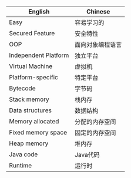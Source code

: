 | English         | Chinese                                                     |
|-----------------|--------------------------------------------------------------|
| Easy            | 容易学习的                                                   |
| Secured Feature | 安全特性                                                     |
| OOP             | 面向对象编程语言                                             |
| Independent Platform | 独立平台                                                 |
| Virtual Machine | 虚拟机                                                       |
| Platform-specific | 特定平台                                                     |
| Bytecode        | 字节码                                                       |
| Stack memory    | 栈内存                                                       |
| Data structures | 数据结构                                                     |
| Memory allocated | 分配的内存空间                                               |
| Fixed memory space | 固定的内存空间                                               |
| Heap memory     | 堆内存                                                       |
| Java code       | Java代码                                                     |
| Runtime         | 运行时                                                       |
